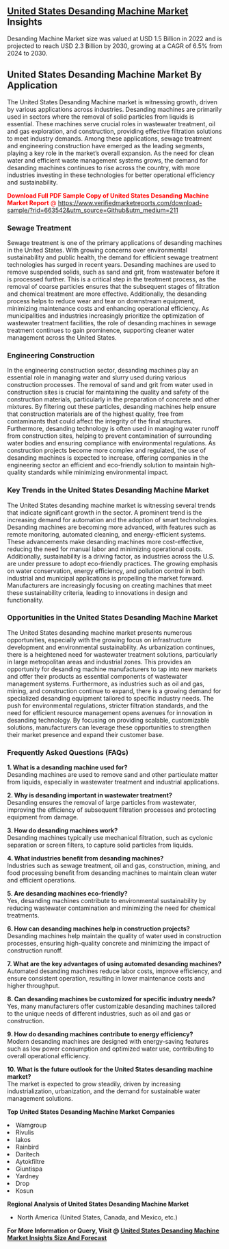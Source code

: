 <h2><a href="https://www.verifiedmarketreports.com/download-sample/?rid=663542&amp;utm_source=Github&amp;utm_medium=211" target="_blank">United States Desanding Machine Market</a> Insights</h2><p>Desanding Machine Market size was valued at USD 1.5 Billion in 2022 and is projected to reach USD 2.3 Billion by 2030, growing at a CAGR of 6.5% from 2024 to 2030.</p><p><h2>United States Desanding Machine Market By Application</h2><p>The United States Desanding Machine market is witnessing growth, driven by various applications across industries. Desanding machines are primarily used in sectors where the removal of solid particles from liquids is essential. These machines serve crucial roles in wastewater treatment, oil and gas exploration, and construction, providing effective filtration solutions to meet industry demands. Among these applications, sewage treatment and engineering construction have emerged as the leading segments, playing a key role in the market’s overall expansion. As the need for clean water and efficient waste management systems grows, the demand for desanding machines continues to rise across the country, with more industries investing in these technologies for better operational efficiency and sustainability. <p><span class=""><span style="color: #ff0000;"><strong>Download Full PDF Sample Copy of United States Desanding Machine Market Report</strong> @ </span><a href="https://www.verifiedmarketreports.com/download-sample/?rid=663542&amp;utm_source=Github&amp;utm_medium=211" target="_blank">https://www.verifiedmarketreports.com/download-sample/?rid=663542&amp;utm_source=Github&amp;utm_medium=211</a></span></p></p><h3>Sewage Treatment</h3><p>Sewage treatment is one of the primary applications of desanding machines in the United States. With growing concerns over environmental sustainability and public health, the demand for efficient sewage treatment technologies has surged in recent years. Desanding machines are used to remove suspended solids, such as sand and grit, from wastewater before it is processed further. This is a critical step in the treatment process, as the removal of coarse particles ensures that the subsequent stages of filtration and chemical treatment are more effective. Additionally, the desanding process helps to reduce wear and tear on downstream equipment, minimizing maintenance costs and enhancing operational efficiency. As municipalities and industries increasingly prioritize the optimization of wastewater treatment facilities, the role of desanding machines in sewage treatment continues to gain prominence, supporting cleaner water management across the United States.</p><h3>Engineering Construction</h3><p>In the engineering construction sector, desanding machines play an essential role in managing water and slurry used during various construction processes. The removal of sand and grit from water used in construction sites is crucial for maintaining the quality and safety of the construction materials, particularly in the preparation of concrete and other mixtures. By filtering out these particles, desanding machines help ensure that construction materials are of the highest quality, free from contaminants that could affect the integrity of the final structures. Furthermore, desanding technology is often used in managing water runoff from construction sites, helping to prevent contamination of surrounding water bodies and ensuring compliance with environmental regulations. As construction projects become more complex and regulated, the use of desanding machines is expected to increase, offering companies in the engineering sector an efficient and eco-friendly solution to maintain high-quality standards while minimizing environmental impact.</p><h3>Key Trends in the United States Desanding Machine Market</h3><p>The United States desanding machine market is witnessing several trends that indicate significant growth in the sector. A prominent trend is the increasing demand for automation and the adoption of smart technologies. Desanding machines are becoming more advanced, with features such as remote monitoring, automated cleaning, and energy-efficient systems. These advancements make desanding machines more cost-effective, reducing the need for manual labor and minimizing operational costs. Additionally, sustainability is a driving factor, as industries across the U.S. are under pressure to adopt eco-friendly practices. The growing emphasis on water conservation, energy efficiency, and pollution control in both industrial and municipal applications is propelling the market forward. Manufacturers are increasingly focusing on creating machines that meet these sustainability criteria, leading to innovations in design and functionality.</p><h3>Opportunities in the United States Desanding Machine Market</h3><p>The United States desanding machine market presents numerous opportunities, especially with the growing focus on infrastructure development and environmental sustainability. As urbanization continues, there is a heightened need for wastewater treatment solutions, particularly in large metropolitan areas and industrial zones. This provides an opportunity for desanding machine manufacturers to tap into new markets and offer their products as essential components of wastewater management systems. Furthermore, as industries such as oil and gas, mining, and construction continue to expand, there is a growing demand for specialized desanding equipment tailored to specific industry needs. The push for environmental regulations, stricter filtration standards, and the need for efficient resource management opens avenues for innovation in desanding technology. By focusing on providing scalable, customizable solutions, manufacturers can leverage these opportunities to strengthen their market presence and expand their customer base.</p><h3>Frequently Asked Questions (FAQs)</h3><p><strong>1. What is a desanding machine used for?</strong><br>Desanding machines are used to remove sand and other particulate matter from liquids, especially in wastewater treatment and industrial applications.</p><p><strong>2. Why is desanding important in wastewater treatment?</strong><br>Desanding ensures the removal of large particles from wastewater, improving the efficiency of subsequent filtration processes and protecting equipment from damage.</p><p><strong>3. How do desanding machines work?</strong><br>Desanding machines typically use mechanical filtration, such as cyclonic separation or screen filters, to capture solid particles from liquids.</p><p><strong>4. What industries benefit from desanding machines?</strong><br>Industries such as sewage treatment, oil and gas, construction, mining, and food processing benefit from desanding machines to maintain clean water and efficient operations.</p><p><strong>5. Are desanding machines eco-friendly?</strong><br>Yes, desanding machines contribute to environmental sustainability by reducing wastewater contamination and minimizing the need for chemical treatments.</p><p><strong>6. How can desanding machines help in construction projects?</strong><br>Desanding machines help maintain the quality of water used in construction processes, ensuring high-quality concrete and minimizing the impact of construction runoff.</p><p><strong>7. What are the key advantages of using automated desanding machines?</strong><br>Automated desanding machines reduce labor costs, improve efficiency, and ensure consistent operation, resulting in lower maintenance costs and higher throughput.</p><p><strong>8. Can desanding machines be customized for specific industry needs?</strong><br>Yes, many manufacturers offer customizable desanding machines tailored to the unique needs of different industries, such as oil and gas or construction.</p><p><strong>9. How do desanding machines contribute to energy efficiency?</strong><br>Modern desanding machines are designed with energy-saving features such as low power consumption and optimized water use, contributing to overall operational efficiency.</p><p><strong>10. What is the future outlook for the United States desanding machine market?</strong><br>The market is expected to grow steadily, driven by increasing industrialization, urbanization, and the demand for sustainable water management solutions.</p></p><p><strong>Top United States Desanding Machine Market Companies</strong></p><div data-test-id=""><p><li>Wamgroup</li><li> Rivulis</li><li> Iakos</li><li> Rainbird</li><li> Daritech</li><li> Aytokfiltre</li><li> Giuntispa</li><li> Yardney</li><li> Drop</li><li> Kosun</li></p><div><strong>Regional Analysis of&nbsp;United States Desanding Machine Market</strong></div><ul><li dir="ltr"><p dir="ltr">North America&nbsp;(United States, Canada, and Mexico, etc.)</p></li></ul><p><strong>For More Information or Query, Visit @&nbsp;</strong><strong><a href="https://www.verifiedmarketreports.com/product/desanding-machine-market/?utm_source=Github&amp;utm_medium=211" target="_blank">United States Desanding Machine Market Insights Size And Forecast</a></strong></p></div>
